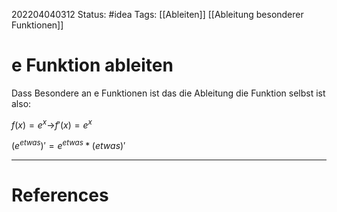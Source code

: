 202204040312
Status: #idea
Tags:  [[Ableiten]] [[Ableitung besonderer Funktionen]]

# e Funktion ableiten

Dass Besondere an e Funktionen ist das die Ableitung die Funktion selbst ist also:

$f(x)=e^x$->$f'(x)=e^x$

$(e^{etwas})'= e^{etwas}*(etwas)'$



___
# References
